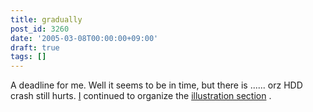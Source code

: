 ```yaml
---
title: gradually
post_id: 3260
date: '2005-03-08T00:00:00+09:00'
draft: true
tags: []
---
```


A deadline for me. Well it seems to be in time, but there is ...... orz HDD crash still hurts. [I](https://danmaq.com/category/products/illustration) continued to organize the [illustration section](https://danmaq.com/category/products/illustration) .

